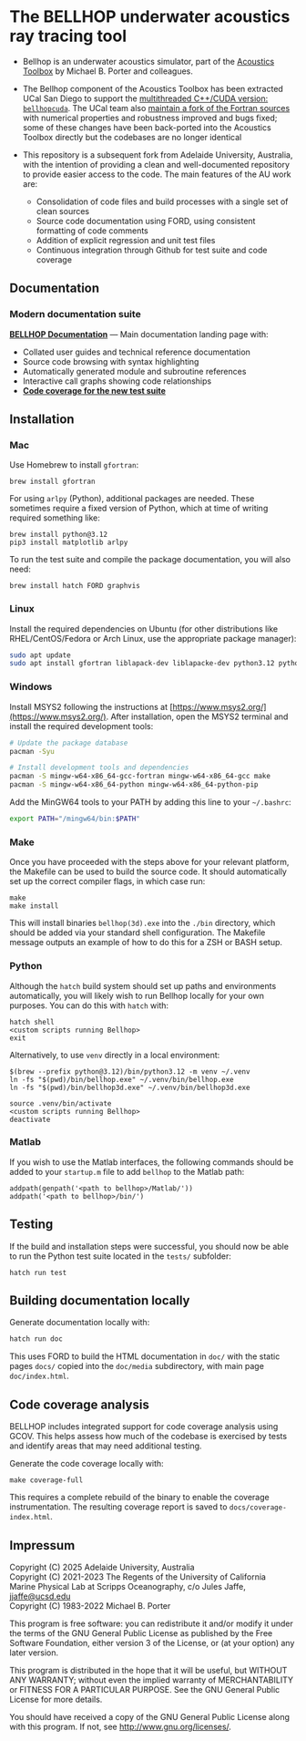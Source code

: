 # The BELLHOP underwater acoustics ray tracing tool

* Bellhop is an underwater acoustics simulator, part of the [Acoustics Toolbox](http://oalib.hlsresearch.com/AcousticsToolbox/) by Michael B. Porter and colleagues.

* The Bellhop component of the Acoustics Toolbox has been extracted UCal San Diego to support the [multithreaded C++/CUDA version: `bellhopcuda`](https://github.com/A-New-BellHope/bellhopcuda). The UCal team also [maintain a fork of the Fortran sources](https://github.com/A-New-BellHope/bellhop) with numerical properties and robustness improved and bugs fixed; some of these changes have been back-ported into the Acoustics Toolbox directly but the codebases are no longer identical

* This repository is a subsequent fork from Adelaide University, Australia, with the intention of providing a clean and well-documented repository to provide easier access to the code. The main features of the AU work are:
    * Consolidation of code files and build processes with a single set of clean sources
    * Source code documentation using FORD, using consistent formatting of code comments
    * Addition of explicit regression and unit test files
    * Continuous integration through Github for test suite and code coverage


## Documentation

### Modern documentation suite

**[BELLHOP Documentation](https://aumag.github.io/bellhop/)** — Main documentation landing page with:
- Collated user guides and technical reference documentation
- Source code browsing with syntax highlighting
- Automatically generated module and subroutine references
- Interactive call graphs showing code relationships
- **[Code coverage for the new test suite](https://aumag.github.io/bellhop/media/coverage-index.html)**


## Installation

### Mac

Use Homebrew to install `gfortran`:

    brew install gfortran

For using `arlpy` (Python), additional packages are needed.
These sometimes require a fixed version of Python,
which at time of writing required something like:

    brew install python@3.12
    pip3 install matplotlib arlpy

To run the test suite and compile the package documentation, you will also need:

    brew install hatch FORD graphvis

### Linux

Install the required dependencies on Ubuntu (for other distributions like RHEL/CentOS/Fedora or Arch Linux, use the appropriate package manager):

```bash
sudo apt update
sudo apt install gfortran liblapack-dev liblapacke-dev python3.12 python3.12-pip python3.12-venv graphviz
```


### Windows

Install MSYS2 following the instructions at [https://www.msys2.org/](https://www.msys2.org/).
After installation, open the MSYS2 terminal and install the required development tools:

```bash
# Update the package database
pacman -Syu

# Install development tools and dependencies
pacman -S mingw-w64-x86_64-gcc-fortran mingw-w64-x86_64-gcc make
pacman -S mingw-w64-x86_64-python mingw-w64-x86_64-python-pip
```

Add the MinGW64 tools to your PATH by adding this line to your `~/.bashrc`:
```bash
export PATH="/mingw64/bin:$PATH"
```

### Make

Once you have proceeded with the steps above for your relevant platform, the Makefile
can be used to build the source code.
It should automatically set up the correct compiler flags, in which case run:

    make
    make install

This will install binaries `bellhop(3d).exe` into the `./bin` directory, which should be
added via your standard shell configuration. The Makefile message outputs an example of how
to do this for a ZSH or BASH setup.


### Python

Although the `hatch` build system should set up paths and environments automatically,
you will likely wish to run Bellhop locally for your own purposes. You can do this with
`hatch` with:

    hatch shell
    <custom scripts running Bellhop>
    exit

Alternatively, to use `venv` directly in a local environment:

    $(brew --prefix python@3.12)/bin/python3.12 -m venv ~/.venv
    ln -fs "$(pwd)/bin/bellhop.exe" ~/.venv/bin/bellhop.exe
    ln -fs "$(pwd)/bin/bellhop3d.exe" ~/.venv/bin/bellhop3d.exe

    source .venv/bin/activate
    <custom scripts running Bellhop>
    deactivate


### Matlab

If you wish to use the Matlab interfaces, the following commands should be added to your
`startup.m` file to add `bellhop` to the Matlab path:

    addpath(genpath('<path to bellhop>/Matlab/'))
    addpath('<path to bellhop>/bin/')




## Testing

If the build and installation steps were successful, you should now be able to run
the Python test suite located in the `tests/` subfolder:

    hatch run test


## Building documentation locally

Generate documentation locally with:
```bash
hatch run doc
```
This uses FORD to build the HTML documentation in `doc/` with the static pages `docs/` copied
into the `doc/media` subdirectory, with main page `doc/index.html`.


## Code coverage analysis

BELLHOP includes integrated support for code coverage analysis using GCOV.
This helps assess how much of the codebase is exercised by tests and identify areas that may need additional testing.

Generate the code coverage locally with:

    make coverage-full

This requires a complete rebuild of the binary to enable the coverage instrumentation.
The resulting coverage report is saved to `docs/coverage-index.html`.




## Impressum

Copyright (C) 2025 Adelaide University, Australia \
Copyright (C) 2021-2023 The Regents of the University of California \
Marine Physical Lab at Scripps Oceanography, c/o Jules Jaffe, jjaffe@ucsd.edu \
Copyright (C) 1983-2022 Michael B. Porter

This program is free software: you can redistribute it and/or modify
it under the terms of the GNU General Public License as published by
the Free Software Foundation, either version 3 of the License, or
(at your option) any later version.

This program is distributed in the hope that it will be useful,
but WITHOUT ANY WARRANTY; without even the implied warranty of
MERCHANTABILITY or FITNESS FOR A PARTICULAR PURPOSE.  See the
GNU General Public License for more details.

You should have received a copy of the GNU General Public License
along with this program.  If not, see <http://www.gnu.org/licenses/>.


